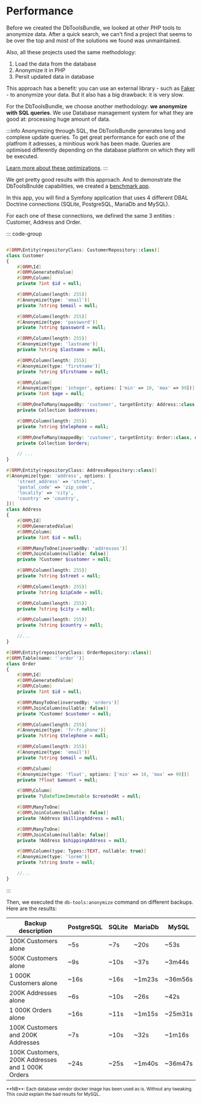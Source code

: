 # Performance

Before we created the DbToolsBundle, we looked at other PHP tools to anonymize
data. After a quick search, we can't find a project that seems to be over the
top and most of the solutions we found was unmaintained.

Also, all these projects used the same methodology:
1. Load the data from the database
2. Anonymize it in PHP
3. Persit updated data in database

This approach has a benefit: you can use an external library - such as
[Faker](https://github.com/fzaninotto/Faker) - to anonymize your data.
But it also has a big drawback: it is very slow.

For the DbToolsBundle, we choose another methodology: **we anonymize with SQL
queries**. We use Database management system for what they are good at: processing
huge amount of data.

:::info
Anonymizing through SQL, the DbToolsBundle generates long and complexe
update queries. To get great performance for each one of the platfrom it adresses,
a minitious work has been made. Queries are optimised differently depending on the
database platform on which they will be executed.

[Learn more about these optimizations](./internals).
:::

We get pretty good results with this approach. And to demonstrate the DbToolsBnulde
capabilities, we created a [benchmark app](https://github.com/DbToolsBundle/benchmark-app).

In this app, you will find a Symfony application that uses 4 different
DBAL Doctrine connections (SQLite, PostgreSQL, MariaDb and MySQL).

For each one of these connections, we defined the same 3 entities : Customer, Address and Order.

::: code-group
```php [Customer]

#[ORM\Entity(repositoryClass: CustomerRepository::class)]
class Customer
{
    #[ORM\Id]
    #[ORM\GeneratedValue]
    #[ORM\Column]
    private ?int $id = null;

    #[ORM\Column(length: 255)]
    #[Anonymize(type: 'email')]
    private ?string $email = null;

    #[ORM\Column(length: 255)]
    #[Anonymize(type: 'password')]
    private ?string $password = null;

    #[ORM\Column(length: 255)]
    #[Anonymize(type: 'lastname')]
    private ?string $lastname = null;

    #[ORM\Column(length: 255)]
    #[Anonymize(type: 'firstname')]
    private ?string $firstname = null;

    #[ORM\Column]
    #[Anonymize(type: 'integer', options: ['min' => 10, 'max' => 99])]
    private ?int $age = null;

    #[ORM\OneToMany(mappedBy: 'customer', targetEntity: Address::class, orphanRemoval: true)]
    private Collection $addresses;

    #[ORM\Column(length: 255)]
    private ?string $telephone = null;

    #[ORM\OneToMany(mappedBy: 'customer', targetEntity: Order::class, orphanRemoval: true)]
    private Collection $orders;

    // ...
}
```

```php [Address]
#[ORM\Entity(repositoryClass: AddressRepository::class)]
#[Anonymize(type: 'address', options: [
    'street_address' => 'street',
    'postal_code' => 'zip_code',
    'locality' => 'city',
    'country' => 'country',
])]
class Address
{
    #[ORM\Id]
    #[ORM\GeneratedValue]
    #[ORM\Column]
    private ?int $id = null;

    #[ORM\ManyToOne(inversedBy: 'addresses')]
    #[ORM\JoinColumn(nullable: false)]
    private ?Customer $customer = null;

    #[ORM\Column(length: 255)]
    private ?string $street = null;

    #[ORM\Column(length: 255)]
    private ?string $zipCode = null;

    #[ORM\Column(length: 255)]
    private ?string $city = null;

    #[ORM\Column(length: 255)]
    private ?string $country = null;

    //...
}
```

```php [Order]
#[ORM\Entity(repositoryClass: OrderRepository::class)]
#[ORM\Table(name: '`order`')]
class Order
{
    #[ORM\Id]
    #[ORM\GeneratedValue]
    #[ORM\Column]
    private ?int $id = null;

    #[ORM\ManyToOne(inversedBy: 'orders')]
    #[ORM\JoinColumn(nullable: false)]
    private ?Customer $customer = null;

    #[ORM\Column(length: 255)]
    #[Anonymize(type: 'fr-fr.phone')]
    private ?string $telephone = null;

    #[ORM\Column(length: 255)]
    #[Anonymize(type: 'email')]
    private ?string $email = null;

    #[ORM\Column]
    #[Anonymize(type: 'float', options: ['min' => 10, 'max' => 99])]
    private ?float $amount = null;

    #[ORM\Column]
    private ?\DateTimeImmutable $createdAt = null;

    #[ORM\ManyToOne]
    #[ORM\JoinColumn(nullable: false)]
    private ?Address $billingAddress = null;

    #[ORM\ManyToOne]
    #[ORM\JoinColumn(nullable: false)]
    private ?Address $shippingAddress = null;

    #[ORM\Column(type: Types::TEXT, nullable: true)]
    #[Anonymize(type: 'lorem')]
    private ?string $note = null;

    //...
}
```
:::

Then, we executed the `db-tools:anonymize` command on different backups. Here are the results:

| Backup description                                    | PostgreSQL | SQLite | MariaDb | MySQL
|-------------------------------------------------------|------------|--------|---------|---------
| 100K Customers alone                                  | ~5s        | ~7s    | ~20s    | ~53s
| 500K Customers alone                                  | ~9s        | ~10s   | ~37s    | ~3m44s
| 1&nbsp;000K Customers alone                           | ~16s       | ~16s   | ~1m23s  | ~36m56s
| 200K Addresses alone                                  | ~6s        | ~10s   | ~26s    | ~42s
| 1&nbsp;000K Orders alone                              | ~16s       | ~11s   | ~1m15s  | ~25m31s
| 100K Customers and 200K Addresses                     | ~7s        | ~10s   | ~32s    | ~1m16s
| 100K Customers, 200K Addresses and 1&nbsp;000K Orders | ~24s       | ~25s   | ~1m40s  | ~36m47s

<small>
**NB**: Each database vendor docker image has been used as is. Without any tweaking.
This could explain the bad results for MySQL.
</small>
